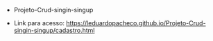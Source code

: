 * Projeto-Crud-singin-singup

* Link para acesso: https://leduardopacheco.github.io/Projeto-Crud-singin-singup/cadastro.html
  
